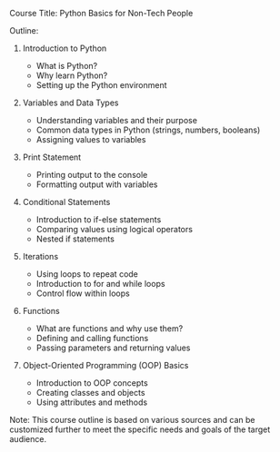 Course Title: Python Basics for Non-Tech People

Outline:
1. Introduction to Python
   - What is Python?
   - Why learn Python?
   - Setting up the Python environment

2. Variables and Data Types
   - Understanding variables and their purpose
   - Common data types in Python (strings, numbers, booleans)
   - Assigning values to variables

3. Print Statement
   - Printing output to the console
   - Formatting output with variables

4. Conditional Statements
   - Introduction to if-else statements
   - Comparing values using logical operators
   - Nested if statements

5. Iterations
   - Using loops to repeat code
   - Introduction to for and while loops
   - Control flow within loops 

6. Functions
   - What are functions and why use them?
   - Defining and calling functions
   - Passing parameters and returning values

7. Object-Oriented Programming (OOP) Basics
   - Introduction to OOP concepts
   - Creating classes and objects
   - Using attributes and methods
   

Note: This course outline is based on various sources and can be customized further to meet the specific needs and goals of the target audience.